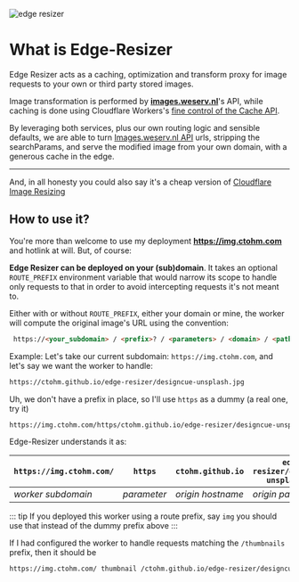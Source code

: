 ![edge resizer](https://img.ctohm.com/w=800_h=210_fit=contain_a=bottom_ch=180_cbg=transparent/ctohm.github.io/edge-resizer/edge-resizer.png?debug=1)
# What is Edge-Resizer

Edge Resizer acts as a caching, optimization and transform proxy for image requests to your own or third party stored images.

Image transformation is performed by [**images.weserv.nl**](https://images.weserv.nl/)'s API, while caching is done using Cloudflare Workers's [fine control of the Cache API](https://developers.cloudflare.com/workers/runtime-apis/cache). 

By leveraging both services, plus our own routing logic and sensible defaults, we are able to turn [Images.weserv.nl API](https://images.weserv.nl/) urls, stripping the searchParams, and serve the modified image from your own domain, with a generous cache in the edge.

----- 

And, in all honesty you could also say it's a cheap version of [Cloudflare Image Resizing](https://developers.cloudflare.com/images/image-resizing) 


## How to use it?

You're more than welcome to use my deployment **https://img.ctohm.com** and hotlink at will. But, of course: 

**Edge Resizer can be deployed on your (sub)domain**. It takes an optional `ROUTE_PREFIX` environment variable that would narrow its scope to handle only requests to that in order to avoid intercepting requests it's not meant to. 

Either with or without `ROUTE_PREFIX`, either your domain or mine,  the worker will compute the original image's URL using the convention:

```html
 https://<your_subdomain> / <prefix>? / <parameters> / <domain> / <pathname>
```

Example: Let's take our current subdomain: `https://img.ctohm.com`, and let's say we want the worker to handle:

```html
https://ctohm.github.io/edge-resizer/designcue-unsplash.jpg
```

Uh, we don't have a prefix in place, so I'll use `https` as a dummy (a real one, try it)

```html
https://img.ctohm.com/https/ctohm.github.io/edge-resizer/designcue-unsplash.jpg
```

Edge-Resizer understands it as:

|`https://img.ctohm.com/` |`https` | `ctohm.github.io` | `edge-resizer/designcue-unsplash.jpg`|
|----------|------|---------|  --- |
| *worker subdomain* |*parameter*| *origin hostname*| *origin pathname*|

::: tip
If you deployed this worker using a route prefix, say `img` you should use that instead of the dummy prefix above
:::

If I had configured the worker to handle requests matching the `/thumbnails` prefix, then it should be

```html
https://img.ctohm.com/ thumbnail /ctohm.github.io/edge-resizer/designcue-unsplash.jpg
```




